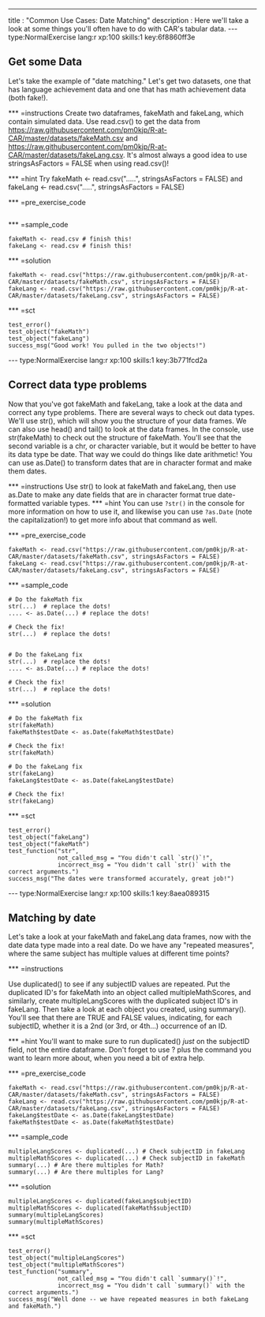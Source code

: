 ---
title       : "Common Use Cases: Date Matching"
description : Here we'll take a look at some things you'll often have to do with CAR's tabular data.
--- type:NormalExercise lang:r xp:100 skills:1 key:6f8860ff3e
## Get some Data

Let's take the example of "date matching."  Let's get two datasets, one that has language achievement data and one that has math achievement data (both fake!).


*** =instructions
Create two dataframes, fakeMath and fakeLang, which contain simulated data.  Use read.csv() to get the data from https://raw.githubusercontent.com/pm0kjp/R-at-CAR/master/datasets/fakeMath.csv and https://raw.githubusercontent.com/pm0kjp/R-at-CAR/master/datasets/fakeLang.csv.  It's almost always a good idea to use stringsAsFactors = FALSE when using read.csv()!

*** =hint
Try fakeMath <- read.csv(".....", stringsAsFactors = FALSE) and fakeLang <- read.csv(".....", stringsAsFactors = FALSE)


*** =pre_exercise_code
```{r}
```

*** =sample_code
```{r}
fakeMath <- read.csv # finish this!
fakeLang <- read.csv # finish this!
```

*** =solution
```{r}
fakeMath <- read.csv("https://raw.githubusercontent.com/pm0kjp/R-at-CAR/master/datasets/fakeMath.csv", stringsAsFactors = FALSE)
fakeLang <- read.csv("https://raw.githubusercontent.com/pm0kjp/R-at-CAR/master/datasets/fakeLang.csv", stringsAsFactors = FALSE)
```

*** =sct
```{r}
test_error()
test_object("fakeMath")
test_object("fakeLang")
success_msg("Good work! You pulled in the two objects!")
```




--- type:NormalExercise lang:r xp:100 skills:1 key:3b771fcd2a
## Correct data type problems

Now that you've got fakeMath and fakeLang, take a look at the data and correct any type problems.  There are several ways to check out data types.  We'll use str(), which will show you the structure of your data frames.  We can also use head() and tail() to look at the data frames.  In the console, use str(fakeMath) to check out the structure of fakeMath.  You'll see that the second variable is a chr, or character variable, but it would be better to have its data type be date.  That way we could do things like date arithmetic!  You can use as.Date() to transform dates that are in character format and make them dates.

*** =instructions
Use str() to look at fakeMath and fakeLang, then use as.Date to make any date fields that are in character format true date-formatted variable types.
*** =hint
You can use `?str()` in the console for more information on how to use it, and likewise you can use `?as.Date` (note the capitalization!) to get more info about that command as well.

*** =pre_exercise_code
```{r}
fakeMath <- read.csv("https://raw.githubusercontent.com/pm0kjp/R-at-CAR/master/datasets/fakeMath.csv", stringsAsFactors = FALSE)
fakeLang <- read.csv("https://raw.githubusercontent.com/pm0kjp/R-at-CAR/master/datasets/fakeLang.csv", stringsAsFactors = FALSE)
```

*** =sample_code
```{r}
# Do the fakeMath fix
str(...)  # replace the dots!
.... <- as.Date(...) # replace the dots!

# Check the fix!
str(...)  # replace the dots!


# Do the fakeLang fix
str(...)  # replace the dots!
.... <- as.Date(...) # replace the dots!

# Check the fix!
str(...)  # replace the dots!

```

*** =solution
```{r}
# Do the fakeMath fix
str(fakeMath)  
fakeMath$testDate <- as.Date(fakeMath$testDate) 

# Check the fix! 
str(fakeMath)  

# Do the fakeLang fix
str(fakeLang)  
fakeLang$testDate <- as.Date(fakeLang$testDate) 

# Check the fix!
str(fakeLang) 
```

*** =sct
```{r}
test_error()
test_object("fakeLang")
test_object("fakeMath")
test_function("str",
              not_called_msg = "You didn't call `str()`!",
              incorrect_msg = "You didn't call `str()` with the correct arguments.")
success_msg("The dates were transformed accurately, great job!")

```

--- type:NormalExercise lang:r xp:100 skills:1 key:8aea089315
## Matching by date

Let's take a look at your fakeMath and fakeLang data frames, now with the date data type made into a real date.  Do we have any "repeated measures", where the same subject has multiple values at different time points?  


*** =instructions

Use duplicated() to see if any subjectID values are repeated.  Put the duplicated ID's for fakeMath into an object called multipleMathScores, and similarly, create multipleLangScores with the duplicated subject ID's in fakeLang.  Then take a look at each object you created, using summary().  You'll see that there are TRUE and FALSE values, indicating, for each subjectID, whether it is a 2nd (or 3rd, or 4th...) occurrence of an ID. 

*** =hint
You'll want to make sure to run duplicated() *just* on the subjectID field, not the entire dataframe.  Don't forget to use ? plus the command you want to learn more about, when you need a bit of extra help.

*** =pre_exercise_code
```{r}
fakeMath <- read.csv("https://raw.githubusercontent.com/pm0kjp/R-at-CAR/master/datasets/fakeMath.csv", stringsAsFactors = FALSE)
fakeLang <- read.csv("https://raw.githubusercontent.com/pm0kjp/R-at-CAR/master/datasets/fakeLang.csv", stringsAsFactors = FALSE)
fakeLang$testDate <- as.Date(fakeLang$testDate) 
fakeMath$testDate <- as.Date(fakeMath$testDate) 
```

*** =sample_code
```{r}
multipleLangScores <- duplicated(...) # Check subjectID in fakeLang
multipleMathScores <- duplicated(...) # Check subjectID in fakeMath
summary(...) # Are there multiples for Math?
summary(...) # Are there multiples for Lang?
```

*** =solution
```{r}
multipleLangScores <- duplicated(fakeLang$subjectID)
multipleMathScores <- duplicated(fakeMath$subjectID)
summary(multipleLangScores)
summary(multipleMathScores)
```

*** =sct
```{r}
test_error()
test_object("multipleLangScores")
test_object("multipleMathScores")
test_function("summary",
              not_called_msg = "You didn't call `summary()`!",
              incorrect_msg = "You didn't call `summary()` with the correct arguments.")
success_msg("Well done -- we have repeated measures in both fakeLang and fakeMath.")
```
